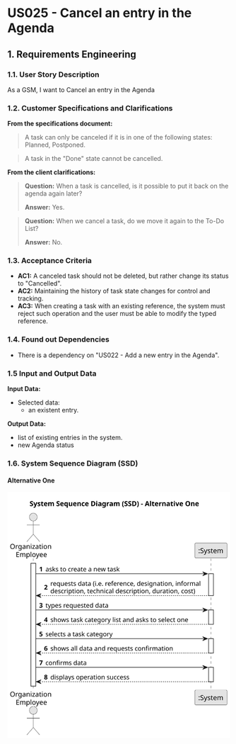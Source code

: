 # US025 - Cancel an entry in the Agenda


## 1. Requirements Engineering

### 1.1. User Story Description

As a GSM, I want to Cancel an entry in the Agenda

### 1.2. Customer Specifications and Clarifications 

**From the specifications document:**

>	A task can only be canceled if it is in one of the following states: Planned, Postponed.

>	A task in the "Done" state cannot be cancelled.

**From the client clarifications:**

> **Question:** When a task is cancelled, is it possible to put it back on the agenda again later?
>
> **Answer:** Yes.

> **Question:** When we cancel a task, do we move it again to the To-Do List?
>
> **Answer:** No.

### 1.3. Acceptance Criteria

* **AC1:** A canceled task should not be deleted, but rather change its status to "Cancelled".
* **AC2:** Maintaining the history of task state changes for control and tracking.
* **AC3:** When creating a task with an existing reference, the system must reject such operation and the user must be able to modify the typed reference.

### 1.4. Found out Dependencies

* There is a dependency on "US022 - Add a new entry in the Agenda".

### 1.5 Input and Output Data

**Input Data:**

* Selected data:
    * an existent entry. 

**Output Data:**

* list of existing entries in the system.
* new Agenda status

### 1.6. System Sequence Diagram (SSD)

#### Alternative One

![System Sequence Diagram - Alternative One](svg/us006-system-sequence-diagram-alternative-one.svg)

